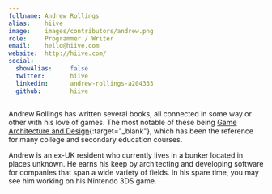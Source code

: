 ```yaml
---
fullname: Andrew Rollings
alias:    hiive
image:    images/contributors/andrew.png
role:     Programmer / Writer
email:    hello@hiive.com
website:  http://hiive.com/
social:
  showAlias:     false
  twitter:       hiive
  linkedin:      andrew-rollings-a204333
  github:        hiive
---
```


Andrew Rollings has written several books, all connected in some way or other with his love of games. The most notable of these being [Game Architecture and Design](https://www.amazon.com/dp/0735713634/){:target="_blank"}, which has been the reference for many college and secondary education courses.

Andrew is an ex-UK resident who currently lives in a bunker located in places unknown. He earns his keep by architecting and developing software for companies that span a wide variety of fields. In his spare time, you may see him working on his Nintendo 3DS game.
